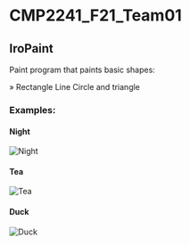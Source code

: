 # CMP2241_F21_Team01
## IroPaint 
Paint program that paints basic shapes: <p>
 » Rectangle Line Circle and triangle	
 
 ### Examples:
 
 #### Night
 ![Night](https://github.com/KamelMoohamed/CMP2241_F21_Team01/blob/main/Gallery/PNG/Night.png)
 #### Tea
 ![Tea](https://github.com/KamelMoohamed/CMP2241_F21_Team01/blob/main/Gallery/PNG/Tea.png)
 #### Duck
  ![Duck](https://github.com/KamelMoohamed/CMP2241_F21_Team01/blob/main/Gallery/PNG/Duck.png)
